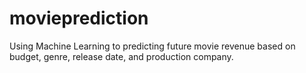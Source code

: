 # movieprediction
Using Machine Learning to predicting future movie revenue based on budget, genre, release date, and production company.
